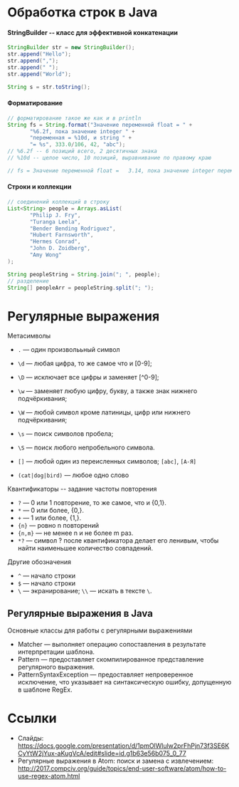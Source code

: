 # Обработка строк в Java


#### StringBuilder -- класс для эффективной конкатенации
```Java
StringBuilder str = new StringBuilder();
str.append("Hello");
str.append(",");
str.append(" ");
str.append("World");

String s = str.toString();
```

#### Форматирование
```Java
// форматирование такое же как и в println
String fs = String.format("Значение переменной float = " +
       "%6.2f, пока значение integer " +
       "переменная = %10d, и string " +
       "= %s", 333.0/106, 42, "abc");
// %6.2f -- 6 позиций всего, 2 десятичных знака
// %10d -- целое число, 10 позиций, выравнивание по правому краю

// fs = Значение переменной float =   3.14, пока значение integer переменная =         42, и string = abc
```

#### Строки и коллекции
```Java
// соединений коллекций в строку
List<String> people = Arrays.asList(
       "Philip J. Fry",
       "Turanga Leela",
       "Bender Bending Rodriguez",
       "Hubert Farnsworth",
       "Hermes Conrad",
       "John D. Zoidberg",
       "Amy Wong"
);

String peopleString = String.join("; ", people);
// разделение
String[] peopleArr = peopleString.split("; ");
```


# Регулярные выражения

Метасимволы
- `.`  — один произволььный символ
- `\d` — любая цифра, то же самое что и [0-9];
- `\D` — исключает все цифры и заменяет [^0-9];
- `\w` — заменяет любую цифру, букву, а также знак нижнего подчёркивания;
- `\W` — любой символ кроме латиницы, цифр или нижнего подчёркивания;
- `\s` — поиск символов пробела;
- `\S` — поиск любого непробельного символа.

- `[]` — любой один из переисленных символов; `[abc]`, `[А-Я]`
- `(cat|dog|bird)` — любое одно слово


Квантификаторы -- задание частоты повторения
- `?` — 0 или 1 повторение, то же самое, что и {0,1}.
- `*` — 0 или более, {0,}.
- `+` — 1 или более, {1,}.
- `{n}` — ровно n повторений
- `{n,m}` — не менее n и не более m раз.
- `*?` — символ ? после квантификатора делает его ленивым, чтобы найти наименьшее количество совпадений.


Другие обозначения
- `^` — начало строки
- `$` — начало строки
- `\` — экранирование; `\\` — искать в тексте `\`.


## Регулярные выражения в Java
Основные классы для работы с регулярными выражениями
- Matcher — выполняет операцию сопоставления в результате интерпретации шаблона.
- Pattern — предоставляет скомпилированное представление регулярного выражения.
- PatternSyntaxException — предоставляет непроверенное исключение, что указывает на синтаксическую ошибку, допущенную в шаблоне RegEx.



# Ссылки
- Слайды: https://docs.google.com/presentation/d/1pmOlWlulw2prFhPjn73f3SE6KCyYtW2jYux-aKugVcA/edit#slide=id.g1b63e56b075_0_77
- Регулярные выражения в Atom: поиск и замена с извлечением: http://2017.compciv.org/guide/topics/end-user-software/atom/how-to-use-regex-atom.html
